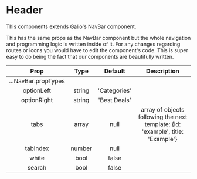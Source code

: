 # Header

This components extends [Galio](http://galio.io)'s NavBar component.

This has the same props as the NavBar component but the whole navigation and programming logic is written inside of it. For any changes regarding routes or icons you would have to edit the component's code. This is super easy to do being the fact that our components are beautifully written.

|         Prop        |  Type  |    Default   | Description |
|:-------------------:|:------:|:------------:|:-----------:|
| ...NavBar.propTypes |        |              |             |
|      optionLeft     | string | 'Categories' |             |
|     optionRight     | string | 'Best Deals' |             |
|         tabs        |  array |     null     | array of objects following the next template: {id: 'example', title: 'Example'}            |
|       tabIndex      | number |     null     |             |
|        white        |  bool  |     false    |             |
|       search        |  bool  |     false    |             |